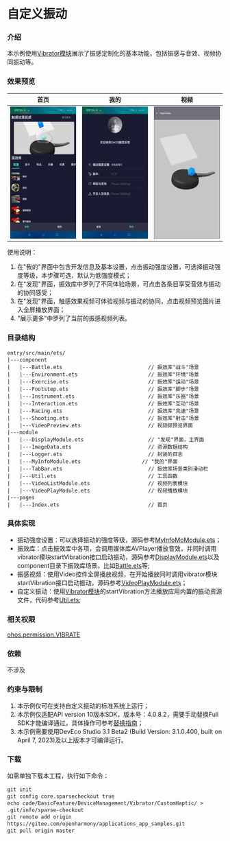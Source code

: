 # 自定义振动

### 介绍

本示例使用[Vibrator模块](https://gitee.com/openharmony/docs/blob/master/zh-cn/application-dev/reference/apis/js-apis-vibrator.md)展示了振感定制化的基本功能，包括振感与音效、视频协同振动等。

### 效果预览
| 首页                                     | 我的                                    | 视频                                       |
|----------------------------------------|---------------------------------------|------------------------------------------|
| ![home](screenshots/devices/home.jpeg) | ![play1](screenshots/devices/my.jpeg) | ![play1](screenshots/devices/video.jpeg) |

使用说明：
1. 在"我的"界面中包含开发信息及基本设置，点击振动强度设置，可选择振动强度等级，本步骤可选，默认为低强度模式；
2. 在"发现"界面，振效库中罗列了不同体验场景，可点击各条目享受音效与振动的协同感受；
3. 在"发现"界面，触感效果视频可体验视频与振动的协同，点击视频预览图片进入全屏播放界面；
4. "展示更多"中罗列了当前的振感视频列表。

### 目录结构
```
entry/src/main/ets/
|---component
|   |---Battle.ets                            // 振效库"战斗"场景
|   |---Environment.ets                       // 振效库"环境"场景
|   |---Exercise.ets                          // 振效库"运动"场景
|   |---Footstep.ets                          // 振效库"脚步"场景
|   |---Instrument.ets                        // 振效库"乐器"场景
|   |---Interaction.ets                       // 振效库"互动"场景
|   |---Racing.ets                            // 振效库"竞速"场景
|   |---Shooting.ets                          // 振效库"射击"场景
|   |---VideoPreview.ets                      // 视频频预览界面
|---module
|   |---DisplayModule.ets                     // "发现"界面，主界面
|   |---ImageData.ets                         // 资源数据结构
|   |---Logger.ets                            // 封装的日志
|   |---MyInfoModule.ets                    // "我的"界面
|   |---TabBar.ets                            // 振效库场景类别滑动栏
|   |---Util.ets                              // 工具函数
|   |---VideoListModule.ets                   // 视频列表模块
|   |---VideoPlayModule.ets                   // 视频播放模块
|---pages                                  
|   |---Index.ets                             // 首页
```
### 具体实现
+ 振动强度设置：可以选择振动的强度等级，源码参考[MyInfoMoModule.ets](entry/src/main/ets/module/MyInfoModule.ets)；
+ 振效库：点击振效库中各项，会调用媒体库AVPlayer播放音效，并同时调用vibrator模块startVibration接口启动振动，源码参考[DisplayModule.ets](entry/src/main/ets/module/DisplayModule.ets)以及component目录下振效库场景，比如[Battle.ets](entry/src/main/ets/component/Battle.ets)等;
+ 振感视频：使用Video控件全屏播放视频，在开始播放同时调用vibrator模块startVibration接口启动振动，源码参考[VideoPlayModule.ets](entry/src/main/ets//module/VideoPlayModule.ets)；
+ 自定义振动：使用[Vibrator模块](https://gitee.com/openharmony/docs/blob/master/zh-cn/application-dev/reference/apis/js-apis-vibrator.md)的startVibration方法播放应用内置的振动资源文件，代码参考[Util.ets](entry/src/main/ets/module/Util.ets);

### 相关权限

[ohos.permission.VIBRATE](https://gitee.com/openharmony/docs/blob/master/zh-cn/application-dev/security/permission-list.md)

### 依赖
不涉及

### 约束与限制

1. 本示例仅可在支持自定义振动的标准系统上运行； 
2. 本示例仅适配API version 10版本SDK，版本号：4.0.8.2，需要手动替换Full SDK才能编译通过，具体操作可参考[替换指南](https://docs.openharmony.cn/pages/v3.2/zh-cn/application-dev/quick-start/full-sdk-switch-guide.md/)；
3. 本示例需要使用DevEco Studio 3.1 Beta2 (Build Version: 3.1.0.400, built on April 7, 2023)及以上版本才可编译运行。

### 下载
如需单独下载本工程，执行如下命令：
```
git init
git config core.sparsecheckout true
echo code/BasicFeature/DeviceManagement/Vibrator/CustomHaptic/ > .git/info/sparse-checkout
git remote add origin https://gitee.com/openharmony/applications_app_samples.git
git pull origin master
```
